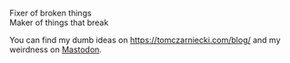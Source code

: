 Fixer of broken things  
Maker of things that break

You can find my dumb ideas on https://tomczarniecki.com/blog/ and my weirdness on [Mastodon](https://mastodon.social/@t0mcz).
